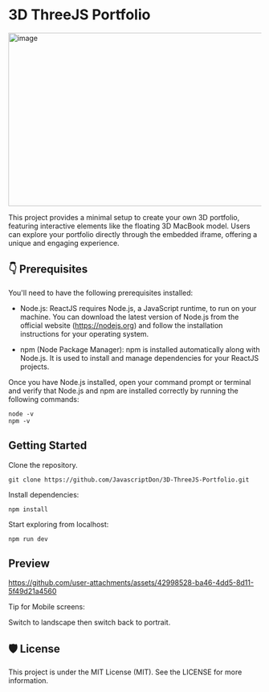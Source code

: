 # 3D ThreeJS Portfolio

<img width="542" height="345" alt="image" src="https://github.com/user-attachments/assets/086b3881-28c5-49e6-a117-436f0b354a25" />


This project provides a minimal setup to create your own 3D portfolio, featuring interactive elements like the floating 3D MacBook model. Users can explore your portfolio directly through the embedded iframe, offering a unique and engaging experience.


## 👇 Prerequisites

You'll need to have the following prerequisites installed:

- Node.js: ReactJS requires Node.js, a JavaScript runtime, to run on your machine. 
You can download the latest version of Node.js from the official website (https://nodejs.org) and follow the installation instructions for your operating system.

- npm (Node Package Manager): npm is installed automatically along with Node.js. It is used to install and manage dependencies for your ReactJS projects.

Once you have Node.js installed, open your command prompt or terminal and verify that Node.js and npm are installed correctly by running the following commands:

```
node -v
npm -v
```

## Getting Started

Clone the repository.

```
git clone https://github.com/JavascriptDon/3D-ThreeJS-Portfolio.git
```

Install dependencies:

```
npm install
```

Start exploring from localhost:

```
npm run dev
```
## Preview


https://github.com/user-attachments/assets/42998528-ba46-4dd5-8d11-5f49d21a4560


Tip for Mobile screens:

Switch to landscape then switch back to portrait. 


## 🛡️ License
 
This project is under the MIT License (MIT). See the LICENSE for more information.

